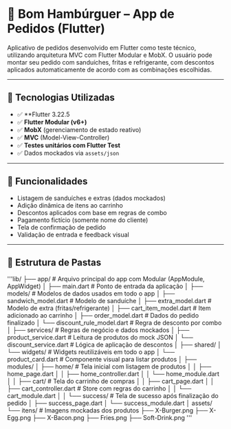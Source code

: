 # 🍔 Bom Hambúrguer – App de Pedidos (Flutter)

Aplicativo de pedidos desenvolvido em Flutter como teste técnico, utilizando arquitetura MVC com Flutter Modular e MobX. O usuário pode montar seu pedido com sanduíches, fritas e refrigerante, com descontos aplicados automaticamente de acordo com as combinações escolhidas.

---

## 🚀 Tecnologias Utilizadas

- ✅ **Flutter 3.22.5
- ✅ **Flutter Modular (v6+)**
- ✅ **MobX** (gerenciamento de estado reativo)
- ✅ **MVC** (Model-View-Controller)
- ✅ **Testes unitários com Flutter Test**
- ✅ Dados mockados via `assets/json`

---

## 📱 Funcionalidades

- Listagem de sanduíches e extras (dados mockados)
- Adição dinâmica de itens ao carrinho
- Descontos aplicados com base em regras de combo
- Pagamento fictício (somente nome do cliente)
- Tela de confirmação de pedido
- Validação de entrada e feedback visual

---

## 📁 Estrutura de Pastas

'''lib/
├── app/                            # Arquivo principal do app com Modular (AppModule, AppWidget)
│
├── main.dart                       # Ponto de entrada da aplicação
│
├── models/                         # Modelos de dados usados em todo o app
│   ├── sandwich_model.dart         # Modelo de sanduíche
│   ├── extra_model.dart            # Modelo de extra (fritas/refrigerante)
│   ├── cart_item_model.dart        # Item adicionado ao carrinho
│   ├── order_model.dart            # Dados do pedido finalizado
│   └── discount_rule_model.dart    # Regra de desconto por combo
│
├── services/                       # Regras de negócio e dados mockados
│   ├── product_service.dart        # Leitura de produtos do mock JSON
│   └── discount_service.dart       # Lógica de aplicação de descontos
│
├── shared/
│   └── widgets/                    # Widgets reutilizáveis em todo o app
│       └── product_card.dart       # Componente visual para listar produtos
│
├── modules/
│   ├── home/                       # Tela inicial com listagem de produtos
│   │   ├── home_page.dart
│   │   ├── home_controller.dart
│   │   └── home_module.dart
│
│   ├── cart/                       # Tela do carrinho de compras
│   │   ├── cart_page.dart
│   │   ├── cart_controller.dart    # Store com regras do carrinho
│   │   └── cart_module.dart
│
│   └── success/                    # Tela de sucesso após finalização do pedido
│       ├── success_page.dart
│       └── success_module.dart
│
assets/
└── itens/                          # Imagens mockadas dos produtos
    ├── X-Burger.png
    ├── X-Egg.png
    ├── X-Bacon.png
    ├── Fries.png
    ├── Soft-Drink.png
'''